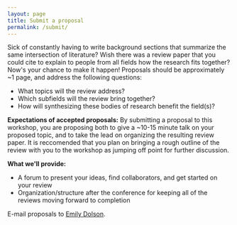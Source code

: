 ```yaml
---
layout: page
title: Submit a proposal
permalink: /submit/
---
```


Sick of constantly having to write background sections that summarize the same intersection of literature? Wish there was a review paper that you could cite to explain to people from all fields how the research fits together? Now's your chance to make it happen! Proposals should be approximately ~1 page, and address the following questions:

* What topics will the review address?
* Which subfields will the review bring together?
* How will synthesizing these bodies of research benefit the field(s)?

**Expectations of accepted proposals:** By submitting a proposal to this workshop, you are proposing both to give a ~10-15 minute talk on your proposed topic, and to take the lead on organizing the resulting review paper. It is reccomended that you plan on bringing a rough outline of the review with you to the workshop as jumping off point for further discussion.

**What we'll provide:**
* A forum to present your ideas, find collaborators, and get started on your review
* Organization/structure after the conference for keeping all of the reviews moving forward to completion

E-mail proposals to [Emily Dolson](mailto:dolsonem@msu.edu).
